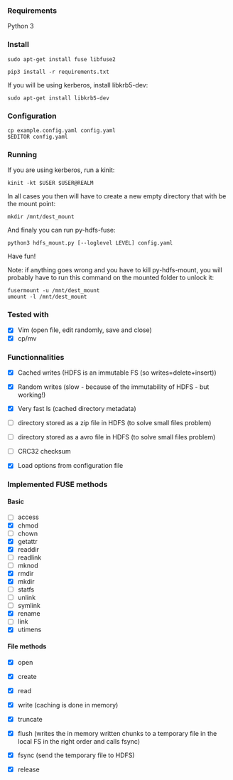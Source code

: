 ### Requirements

Python 3

### Install

```
sudo apt-get install fuse libfuse2
```

```
pip3 install -r requirements.txt
```

If you will be using kerberos, install libkrb5-dev:

```
sudo apt-get install libkrb5-dev
```

### Configuration

```
cp example.config.yaml config.yaml
$EDITOR config.yaml
```

### Running

If you are using kerberos, run a kinit:

```
kinit -kt $USER $USER@REALM
```

In all cases you then will have to create a new empty directory that with be the mount point:

```
mkdir /mnt/dest_mount
```

And finaly you can run py-hdfs-fuse:

```
python3 hdfs_mount.py [--loglevel LEVEL] config.yaml
```

Have fun!

Note: if anything goes wrong and you have to kill py-hdfs-mount, you will probably have to run this command on the mounted folder to unlock it:

```
fusermount -u /mnt/dest_mount
umount -l /mnt/dest_mount
```


### Tested with


* [x] Vim (open file, edit randomly, save and close)
* [x] cp/mv

### Functionnalities


* [x] Cached writes (HDFS is an immutable FS (so writes=delete+insert))
* [x] Random writes (slow - because of the immutability of HDFS - but working!)
* [x] Very fast ls (cached directory metadata)
* [ ] directory stored as a zip file in HDFS (to solve small files problem)
* [ ] directory stored as a avro file in HDFS (to solve small files problem)
* [ ] CRC32 checksum
* [x] Load options from configuration file


### Implemented FUSE methods

#### Basic
* [ ] access
* [x] chmod
* [ ] chown
* [x] getattr
* [x] readdir
* [ ] readlink
* [ ] mknod
* [x] rmdir
* [x] mkdir
* [ ] statfs
* [ ] unlink
* [ ] symlink
* [x] rename
* [ ] link
* [x] utimens

#### File methods

* [x] open
* [x] create
* [x] read
* [x] write (caching is done in memory)
* [x] truncate
* [x] flush (writes the in memory written chunks to a temporary file in the local FS in the right order and calls fsync)
* [x] fsync (send the temporary file to HDFS)
* [x] release

